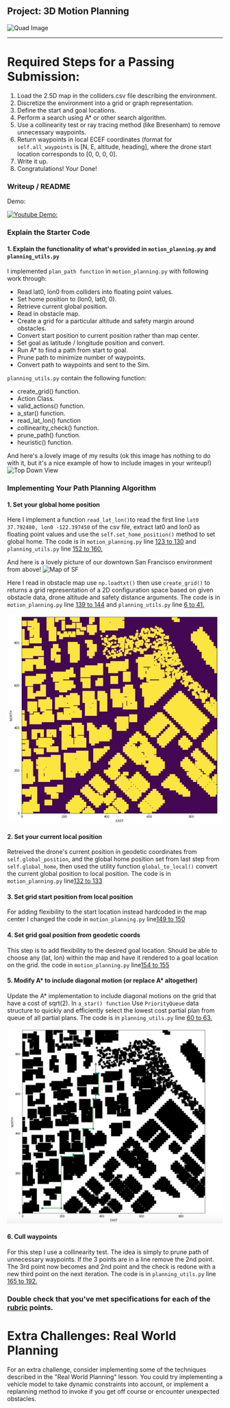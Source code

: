 ## Project: 3D Motion Planning
![Quad Image](./misc/enroute.png)

---


# Required Steps for a Passing Submission:
1. Load the 2.5D map in the colliders.csv file describing the environment.
2. Discretize the environment into a grid or graph representation.
3. Define the start and goal locations.
4. Perform a search using A* or other search algorithm.
5. Use a collinearity test or ray tracing method (like Bresenham) to remove unnecessary waypoints.
6. Return waypoints in local ECEF coordinates (format for `self.all_waypoints` is [N, E, altitude, heading], where the drone start location corresponds to [0, 0, 0, 0].
7. Write it up.
8. Congratulations!  Your Done!

### Writeup / README

Demo:   

[![Youtube Demo:](https://img.youtube.com/vi/bvQBvTjeXYQ/0.jpg)](https://www.youtube.com/watch?v=bvQBvTjeXYQ)

### Explain the Starter Code

#### 1. Explain the functionality of what's provided in `motion_planning.py` and `planning_utils.py`
I implemented `plan_path function` in `motion_planning.py` with following work through:   

 * Read lat0, lon0 from colliders into floating point values.   
 * Set home position to (lon0, lat0, 0).    
 * Retrieve current global position.
 * Read in obstacle map.
 * Create a grid for a particular altitude and safety margin around obstacles.
 * Convert start position to current position rather than map center.
 * Set goal as latitude / longitude position and convert.
 * Run A* to find a path from start to goal.
 * Prune path to minimize number of waypoints.
 * Convert path to waypoints and sent to the Sim.
 
 `planning_utils.py` contain the following function:

 * create_grid() function.
 * Action Class.
 * valid_actions() function.
 * a_star() function.
 * read_lat_lon() function
 * collinearity_check() function.
 * prune_path() function.
 * heuristic() function.

And here's a lovely image of my results (ok this image has nothing to do with it, but it's a nice example of how to include images in your writeup!)
![Top Down View](./misc/high_up.png)

### Implementing Your Path Planning Algorithm

#### 1. Set your global home position
Here I implement a function `read_lat_lon()`to read the first line `lat0 37.792480, lon0 -122.397450` of the csv file, extract lat0 and lon0 as floating point values and use the `self.set_home_position()` method to set global home. The code is in `motion_planning.py` line [123 to 130](motion_planning.py#L123-L130) and `planning_utils.py` line [152 to 160.](planning_utils.py#L152-L160)     

And here is a lovely picture of our downtown San Francisco environment from above!
![Map of SF](./misc/map.png)
    
Here I read in obstacle map  use `np.loadtxt()` then use `create_grid()` to returns a grid representation of a 2D configuration space based on given obstacle data, drone altitude and safety distance arguments. The code is in `motion_planning.py` line [139 to 144](motion_planning.py#L123-L130) and `planning_utils.py` line [6 to 41.](planning_utils.py#L6-L41)     

![](./misc/grid_map.png)

#### 2. Set your current local position
Retreived the drone's current position in geodetic coordinates from `self.global_position`, and the global home position set from last step from `self.global_home`, then used the utility function `global_to_local()` convert the current global position to local position. The code is in `motion_planning.py` line[132 to 133](motion_planning.py#L132-L133)   

#### 3. Set grid start position from local position
For adding flexibility to the start location instead hardcoded in the map center I changed the code in `motion_planning.py` line[149 to 150](motion_planning.py#L149-L150)   

#### 4. Set grid goal position from geodetic coords
This step is to add flexibility to the desired goal location. Should be able to choose any (lat, lon) within the map and have it rendered to a goal location on the grid.
the code in `motion_planning.py` line[154 to 155](motion_planning.py#L154-L155)   
    
#### 5. Modify A* to include diagonal motion (or replace A* altogether)
Update the A* implementation to include diagonal motions on the grid that have a cost of sqrt(2). In
`a_star() function` Use `PriorityQueue` data structure to quickly and efficiently select the lowest cost partial plan from queue of all partial plans. The code is in  `planning_utils.py` line [60 to 63.](planning_utils.py#L60-L63)   

![](./misc/another_start.png)   

#### 6. Cull waypoints 
For this step I use a collinearity test. The idea is simply to prune path of unnecessary waypoints.
If the 3 points are in a line remove the 2nd point. The 3rd point now becomes and 2nd point and the check is redone with a new third point on the next iteration. The code is in  `planning_utils.py` line [165 to 192.](planning_utils.py#L165-L192)     

### Double check that you've met specifications for each of the [rubric](https://review.udacity.com/#!/rubrics/1534/view) points.
  
# Extra Challenges: Real World Planning

For an extra challenge, consider implementing some of the techniques described in the "Real World Planning" lesson. You could try implementing a vehicle model to take dynamic constraints into account, or implement a replanning method to invoke if you get off course or encounter unexpected obstacles.


